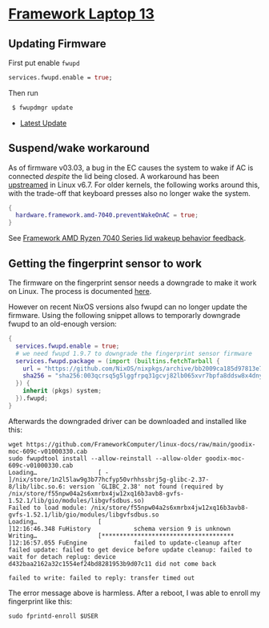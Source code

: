 # [Framework Laptop 13](https://frame.work/)

## Updating Firmware

First put enable `fwupd`

```nix
services.fwupd.enable = true;
```

Then run

```sh
 $ fwupdmgr update
```

- [Latest Update](https://fwupd.org/lvfs/devices/work.frame.Laptop.Ryzen7040.BIOS.firmware)

## Suspend/wake workaround

As of firmware v03.03, a bug in the EC causes the system to wake if AC is connected _despite_ the lid being closed. A workaround has been [upstreamed](https://github.com/torvalds/linux/commit/a55bdad5dfd1efd4ed9ffe518897a21ca8e4e193) in Linux v6.7. For older kernels, the following works around this, with the trade-off that keyboard presses also no longer wake the system.

```nix
{
  hardware.framework.amd-7040.preventWakeOnAC = true;
}
```

See [Framework AMD Ryzen 7040 Series lid wakeup behavior feedback](https://community.frame.work/t/tracking-framework-amd-ryzen-7040-series-lid-wakeup-behavior-feedback/39128/45).

## Getting the fingerprint sensor to work

The firmware on the fingerprint sensor needs a downgrade to make it work on Linux.
The process is documented [here](https://knowledgebase.frame.work/en_us/updating-fingerprint-reader-firmware-on-linux-for-13th-gen-and-amd-ryzen-7040-series-laptops-HJrvxv_za).

However on recent NixOS versions also fwupd can no longer update the firmware.
Using the following snippet allows to temporarly downgrade fwupd to an old-enough version:

```nix
{
  services.fwupd.enable = true;
  # we need fwupd 1.9.7 to downgrade the fingerprint sensor firmware
  services.fwupd.package = (import (builtins.fetchTarball {
    url = "https://github.com/NixOS/nixpkgs/archive/bb2009ca185d97813e75736c2b8d1d8bb81bde05.tar.gz";
    sha256 = "sha256:003qcrsq5g5lggfrpq31gcvj82lb065xvr7bpfa8ddsw8x4dnysk";
  }) {
    inherit (pkgs) system;
  }).fwupd;
}
```

Afterwards the downgraded driver can be downloaded and installed like this:

```
wget https://github.com/FrameworkComputer/linux-docs/raw/main/goodix-moc-609c-v01000330.cab
sudo fwupdtool install --allow-reinstall --allow-older goodix-moc-609c-v01000330.cab
Loading…                 [ -                                     ]/nix/store/1n2l5law9g3b77hcfyp50vrhhssbrj5g-glibc-2.37-8/lib/libc.so.6: version `GLIBC_2.38' not found (required by /nix/store/f55npw04a2s6xmrbx4jw12xq16b3avb8-gvfs-1.52.1/lib/gio/modules/libgvfsdbus.so)
Failed to load module: /nix/store/f55npw04a2s6xmrbx4jw12xq16b3avb8-gvfs-1.52.1/lib/gio/modules/libgvfsdbus.so
Loading…                 [                                       ]12:16:46.348 FuHistory            schema version 9 is unknown
Writing…                 [*************************************  ]12:16:57.055 FuEngine             failed to update-cleanup after failed update: failed to get device before update cleanup: failed to wait for detach replug: device d432baa2162a32c1554ef24bd8281953b9d07c11 did not come back

failed to write: failed to reply: transfer timed out
```

The error message above is harmless. After a reboot, I was able to enroll my fingerprint like this:

```
sudo fprintd-enroll $USER
```

